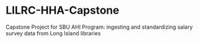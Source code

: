 # LILRC-HHA-Capstone
Capstone Project for SBU AHI Program: ingesting and standardizing salary survey data from Long Island libraries
